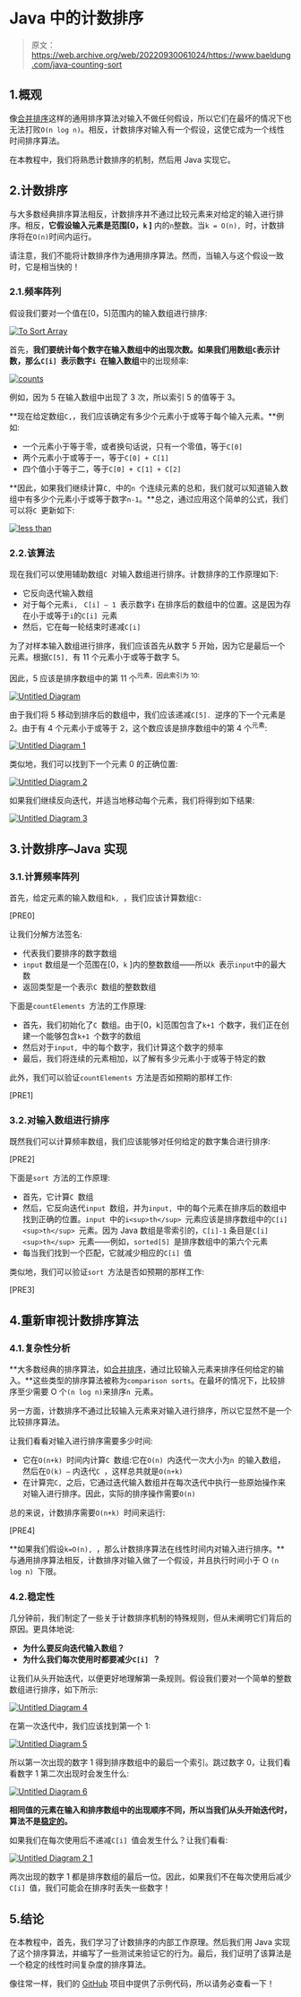 # Java 中的计数排序

> 原文：<https://web.archive.org/web/20220930061024/https://www.baeldung.com/java-counting-sort>

## 1.概观

像[合并排序](/web/20221202091715/https://www.baeldung.com/java-merge-sort)这样的通用排序算法对输入不做任何假设，所以它们在最坏的情况下也无法打败`O(n log n)`。相反，计数排序对输入有一个假设，这使它成为一个线性时间排序算法。

在本教程中，我们将熟悉计数排序的机制，然后用 Java 实现它。

## 2.计数排序

与大多数经典排序算法相反，计数排序并不通过比较元素来对给定的输入进行排序。相反，**它假设输入元素是范围[0，`k` ]** 内的`n`整数。当`k = O(n), `时，计数排序将在`O(n)`时间内运行。

请注意，我们不能将计数排序作为通用排序算法。然而，当输入与这个假设一致时，它是相当快的！

### 2.1.频率阵列

假设我们要对一个值在[0，5]范围内的输入数组进行排序: [](/web/20221202091715/https://www.baeldung.com/wp-content/uploads/2019/09/counts.png) 

[![To Sort Array](img/c0357d49fc0f0ebac42781d2cfd568a8.png)](/web/20221202091715/https://www.baeldung.com/wp-content/uploads/2019/09/To-Sort-Array.png)

首先，**我们要统计每个数字在输入数组中的出现次数。如果我们用数组`C`表示计数，那么`C[i] `表示数字`i `在输入数组**中的出现频率:

[![counts](img/1bc083d91974864890c2053697941005.png)](/web/20221202091715/https://www.baeldung.com/wp-content/uploads/2019/09/counts.png)

例如，因为 5 在输入数组中出现了 3 次，所以索引 5 的值等于 3。

**现在给定数组`C,`，我们应该确定有多少个元素小于或等于每个输入元素。**例如:

*   一个元素小于等于零，或者换句话说，只有一个零值，等于`C[0]`
*   两个元素小于或等于一，等于`C[0] + C[1]`
*   四个值小于等于二，等于`C[0] + C[1] + C[2]`

**因此，如果我们继续计算`C, `中的`n `个连续元素的总和，我们就可以知道输入数组中有多少个元素小于或等于数字`n-1`。**总之，通过应用这个简单的公式，我们可以将`C `更新如下:

[![less than](img/587cd5d97a75763cfe6c7a0aa77cbb31.png)](/web/20221202091715/https://www.baeldung.com/wp-content/uploads/2019/09/less-than.png)

### 2.2.该算法

现在我们可以使用辅助数组`C `对输入数组进行排序。计数排序的工作原理如下:

*   它反向迭代输入数组
*   对于每个元素`i, ` `C[i] – 1 `表示数字`i` 在排序后的数组中的位置。这是因为存在小于或等于`i`的`C[i] `元素
*   然后，它在每一轮结束时递减`C[i] `

为了对样本输入数组进行排序，我们应该首先从数字 5 开始，因为它是最后一个元素。根据`C[5], `有 11 个元素小于或等于数字 5。

因此，5 应该是排序数组中的第 11 个<sup>元素，因此索引为 10:</sup>

[![Untitled Diagram](img/888e43e4ae321cf98efd5089d938f35d.png)](/web/20221202091715/https://www.baeldung.com/wp-content/uploads/2019/09/Untitled-Diagram.png)

由于我们将 5 移动到排序后的数组中，我们应该递减`C[5]. `逆序的下一个元素是 2。由于有 4 个元素小于或等于 2，这个数应该是排序数组中的第 4 个<sup>元素</sup>:

[![Untitled Diagram 1](img/17fff508715b9f6d18d34615dcde1b89.png)](/web/20221202091715/https://www.baeldung.com/wp-content/uploads/2019/09/Untitled-Diagram-1.png)

类似地，我们可以找到下一个元素 0 的正确位置:

[![Untitled Diagram 2](img/543a03169408e14dec39e35a78bb71a2.png)](/web/20221202091715/https://www.baeldung.com/wp-content/uploads/2019/09/Untitled-Diagram-2.png)

如果我们继续反向迭代，并适当地移动每个元素，我们将得到如下结果:

[![Untitled Diagram 3](img/19e3e12f7bc55f54e9f13db38dce494b.png)](/web/20221202091715/https://www.baeldung.com/wp-content/uploads/2019/09/Untitled-Diagram-3.png)

## 3.计数排序–Java 实现

### 3.1.计算频率阵列

首先，给定元素的输入数组和`k, `，我们应该计算数组`C:`

[PRE0]

让我们分解方法签名:

*   代表我们要排序的数字数组
*   `input` 数组是一个范围在[0，`k` ]内的整数数组——所以`k `表示`input`中的最大数
*   返回类型是一个表示`C `数组的整数数组

下面是`countElements `方法的工作原理:

*   首先，我们初始化了`C `数组。由于[0，k]范围包含了`k+1 `个数字，我们正在创建一个能够包含`k+1 `个数字的数组
*   然后对于`input, `中的每个数字，我们计算这个数字的频率
*   最后，我们将连续的元素相加，以了解有多少元素小于或等于特定的数

此外，我们可以验证`countElements `方法是否如预期的那样工作:

[PRE1]

### 3.2.对输入数组进行排序

既然我们可以计算频率数组，我们应该能够对任何给定的数字集合进行排序:

[PRE2]

下面是`sort `方法的工作原理:

*   首先，它计算`C `数组
*   然后，它反向迭代`input `数组，并为`input, `中的每个元素在排序后的数组中找到正确的位置。`input `中的`i<sup>th</sup> `元素应该是排序数组中的`C[i]<sup>th</sup> `元素。因为 Java 数组是零索引的，`C[i]-1` 条目是`C[i]<sup>th</sup> `元素——例如，`sorted[5] `是排序数组中的第六个元素
*   每当我们找到一个匹配，它就减少相应的`C[i] `值

类似地，我们可以验证`sort `方法是否如预期的那样工作:

[PRE3]

## 4.重新审视计数排序算法

### 4.1.复杂性分析

**大多数经典的排序算法，如[合并排序](/web/20221202091715/https://www.baeldung.com/java-merge-sort)，通过比较输入元素来排序任何给定的输入。**这些类型的排序算法被称为`comparison sorts`。在最坏的情况下，比较排序至少需要 O 个`(n log n)`来排序`n `元素。

另一方面，计数排序不通过比较输入元素来对输入进行排序，所以它显然不是一个比较排序算法。

让我们看看对输入进行排序需要多少时间:

*   它在`O(n+k) `时间内计算`C `数组:它在`O(n) `内迭代一次大小为`n `的输入数组，然后在`O(k) –` 内迭代`C `，这样总共就是`O(n+k) `
*   在计算完`C, `之后，它通过迭代输入数组并在每次迭代中执行一些原始操作来对输入进行排序。因此，实际的排序操作需要`O(n)`

总的来说，计数排序需要`O(n+k) `时间来运行:

[PRE4]

**如果我们假设`k=O(n), `，那么计数排序算法在线性时间内对输入进行排序。**与通用排序算法相反，计数排序对输入做了一个假设，并且执行时间小于 O `(n log n) `下限。

### 4.2.稳定性

几分钟前，我们制定了一些关于计数排序机制的特殊规则，但从未阐明它们背后的原因。更具体地说:

*   **为什么要反向迭代输入数组？**
*   **为什么我们每次使用时都要减少`C[i] `？**

让我们从头开始迭代，以便更好地理解第一条规则。假设我们要对一个简单的整数数组进行排序，如下所示:

[![Untitled Diagram 4](img/c7b83932db637c452c494f6da0612d7a.png)](/web/20221202091715/https://www.baeldung.com/wp-content/uploads/2019/09/Untitled-Diagram-4.png)

在第一次迭代中，我们应该找到第一个 1:

[![Untitled Diagram 5](img/cbaf4092529a0628f97fae807517a907.png)](/web/20221202091715/https://www.baeldung.com/wp-content/uploads/2019/09/Untitled-Diagram-5.png)

所以第一次出现的数字 1 得到排序数组中的最后一个索引。跳过数字 0，让我们看看数字 1 第二次出现时会发生什么:

[![Untitled Diagram 6](img/ea2bdd484c76fe2d961724baaf7bd8c4.png)](/web/20221202091715/https://www.baeldung.com/wp-content/uploads/2019/09/Untitled-Diagram-6.png)

**相同值的元素在输入和排序数组中的出现顺序不同，所以当我们从头开始迭代时，算法不是[稳定的](/web/20221202091715/https://www.baeldung.com/stable-sorting-algorithms)。**

如果我们在每次使用后不递减`C[i] `值会发生什么？让我们看看:

[![Untitled Diagram 2 1](img/78d275fb1ddc8f01e58b1e0ef50a0da5.png)](/web/20221202091715/https://www.baeldung.com/wp-content/uploads/2019/09/Untitled-Diagram-2-1.png)

两次出现的数字 1 都是排序数组的最后一位。因此，如果我们不在每次使用后减少`C[i] `值，我们可能会在排序时丢失一些数字！

## 5.结论

在本教程中，首先，我们学习了计数排序的内部工作原理。然后我们用 Java 实现了这个排序算法，并编写了一些测试来验证它的行为。最后，我们证明了该算法是一个稳定的线性时间复杂度的排序算法。

像往常一样，我们的 [GitHub](https://web.archive.org/web/20221202091715/https://github.com/eugenp/tutorials/tree/master/algorithms-modules/algorithms-sorting) 项目中提供了示例代码，所以请务必查看一下！